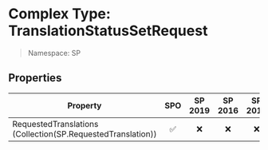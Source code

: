 # Complex Type: TranslationStatusSetRequest

> Namespace: SP

## Properties

Property | SPO | SP 2019 | SP 2016 | SP 2013
----------|:---:|:-------:|:-------:|:-------:
RequestedTranslations (Collection(SP.RequestedTranslation)) | ✅ | ❌ | ❌ | ❌